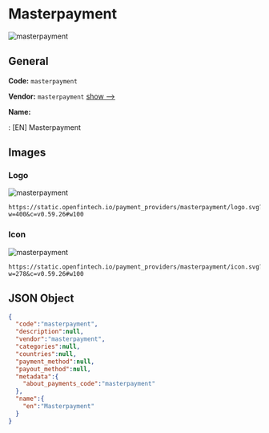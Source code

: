 
# Masterpayment 
![masterpayment](https://static.openfintech.io/payment_providers/masterpayment/logo.svg?w=400&c=v0.59.26#w100)  

## General 
 
**Code:** `masterpayment` 
 
**Vendor:** `masterpayment` [show -->](/vendors/masterpayment/) 
 
**Name:** 
 
:	[EN] Masterpayment 
 

## Images 

### Logo 
 
![masterpayment](https://static.openfintech.io/payment_providers/masterpayment/logo.svg?w=400&c=v0.59.26#w100)  

```
https://static.openfintech.io/payment_providers/masterpayment/logo.svg?w=400&c=v0.59.26#w100
```  

### Icon 
 
![masterpayment](https://static.openfintech.io/payment_providers/masterpayment/icon.svg?w=278&c=v0.59.26#w100)  

```
https://static.openfintech.io/payment_providers/masterpayment/icon.svg?w=278&c=v0.59.26#w100
```  

## JSON Object 

```json
{
  "code":"masterpayment",
  "description":null,
  "vendor":"masterpayment",
  "categories":null,
  "countries":null,
  "payment_method":null,
  "payout_method":null,
  "metadata":{
    "about_payments_code":"masterpayment"
  },
  "name":{
    "en":"Masterpayment"
  }
}
```  
